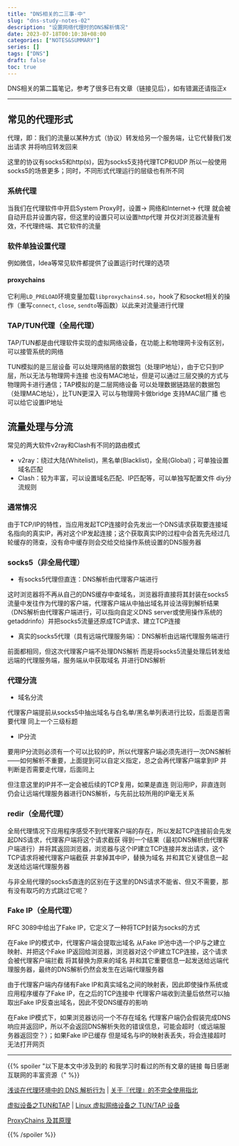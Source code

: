 ```yaml
---
title: "DNS相关的二三事·中"
slug: "dns-study-notes-02"
description: "设置网络代理时的DNS解析情况"
date: 2023-07-18T00:10:38+08:00
categories: ["NOTES&SUMMARY"]
series: []
tags: ["DNS"]
draft: false
toc: true
---
```


DNS相关的第二篇笔记，参考了很多已有文章（链接见后），如有错漏还请指正x

----

## 常见的代理形式

代理，即：我们的流量以某种方式（协议）转发给另一个服务端，让它代替我们发出请求 并将响应转发回来

这里的协议有socks5和http(s)，因为socks5支持代理TCP和UDP 所以一般使用socks5的场景更多；同时，不同形式代理运行的层级也有所不同

### 系统代理

当我们在代理软件中开启System Proxy时，设置-> 网络和Internet-> 代理 就会被自动开启并设置内容，但这里的设置只可以设置http代理 并仅对浏览器流量有效，不代理终端、其它软件的流量

### 软件单独设置代理

例如微信，Idea等常见软件都提供了设置运行时代理的选项

#### proxychains

它利用`LD_PRELOAD`环境变量加载`libproxychains4.so`，hook了和socket相关的操作（重写`connect`, `close`, `sendto`等函数）以此来对流量进行代理

### TAP/TUN代理（全局代理）

TAP/TUN都是由代理软件实现的虚拟网络设备，在功能上和物理网卡没有区别，可以接管系统的网络

TUN模拟的是三层设备 可以处理网络层的数据包（处理IP地址），由于它只到IP层，所以无法与物理网卡连接 也没有MAC地址，但是可以通过三层交换的方式与物理网卡进行通信；TAP模拟的是二层网络设备 可以处理数据链路层的数据包（处理MAC地址），比TUN更深入 可以与物理网卡做bridge 支持MAC层广播 也可以给它设置IP地址

## 流量处理与分流

常见的两大软件v2ray和Clash有不同的路由模式

- v2ray：绕过大陆(Whitelist)，黑名单(Blacklist)，全局(Global)；可单独设置域名匹配
- Clash：较为丰富，可以设置域名匹配、IP匹配等，可以单独写配置文件 diy分流规则

### 通常情况

由于TCP/IP的特性，当应用发起TCP连接时会先发出一个DNS请求获取要连接域名指向的真实IP，再对这个IP发起连接；这个获取真实IP的过程中会首先先经过几轮缓存的筛查，没有命中缓存则会交给交给操作系统设置的DNS服务器

### socks5（非全局代理）

- 有socks5代理但直连：DNS解析由代理客户端进行

这时浏览器将不再从自己的DNS缓存中查域名，浏览器将直接将其封装在socks5流量中发往作为代理的客户端，代理客户端从中抽出域名并设法得到解析结果（DNS解析由代理客户端进行，可以指向自定义DNS server或使用操作系统的getaddrinfo）并把socks5流量还原成TCP请求、建立TCP连接

- 真实的socks5代理（具有远端代理服务端）：DNS解析由远端代理服务端进行

前面都相同，但这次代理客户端不处理DNS解析 而是将socks5流量处理后转发给远端的代理服务端，服务端从中获取域名 并进行DNS解析

### 代理分流

- 域名分流

代理客户端提前从socks5中抽出域名与白名单/黑名单列表进行比较，后面是否需要代理 同上一个三级标题

- IP分流

要用IP分流则必须有一个可以比较的IP，所以代理客户端必须先进行一次DNS解析——如何解析不重要，上面提到可以自定义指定，总之会再代理客户端拿到IP 并判断是否需要走代理，后面同上

但注意这里的IP并不一定会被后续的TCP复用，如果是直连 则沿用IP，非直连则仍会让远端代理服务器进行DNS解析，与先前比较所用的IP毫无关系

### redir（全局代理）

全局代理情况下应用程序感受不到代理客户端的存在，所以发起TCP连接前会先发起DNS请求，代理客户端将这个请求截获 得到一个结果（最初DNS解析由代理客户端进行）并将其返回浏览器，浏览器与这个IP建立TCP连接并发出请求，这个TCP请求将被代理客户端截获 并拿掉其中IP，替换为域名 并和其它关键信息一起发送给远端代理服务器

与非全局代理的socks5直连的区别在于这里的DNS请求不能省、但又不需要，那有没有取巧的方式跳过它呢？

### Fake IP（全局代理）

RFC 3089中给出了Fake IP，它定义了一种将TCP封装为socks的方式

在Fake IP的模式中，代理客户端会提取出域名 从Fake IP池中选一个IP与之建立映射、并把这个Fake IP返回给浏览器，浏览器对这个IP建立TCP连接，这个请求会被代理客户端拦截 将其替换为原来的域名 并和其它重要信息一起发送给远端代理服务器，最终的DNS解析仍然会发生在远端代理服务器

由于代理客户端内存储有Fake IP和真实域名之间的映射表，因此即使操作系统或应用程序缓存了Fake IP，在之后的TCP连接中 代理客户端收到流量后依然可以抽取出Fake IP反查出域名，因此不受DNS缓存的影响

在Fake IP模式下，如果浏览器访问一个不存在域名 代理客户端仍会假装完成DNS响应并返回IP，所以不会返回DNS解析失败的错误信息，可能会超时（或远端服务器返回空？）；如果Fake IP已缓存 但是域名与IP的映射表丢失，将会连接超时 无法打开网页

------

{{% spoiler "以下是本文中涉及到的 和我学习时看过的所有文章的链接 每日感谢互联网的丰富资源（" %}}

[浅谈在代理环境中的 DNS 解析行为](https://blog.skk.moe/post/what-happend-to-dns-in-proxy/)  |  [关于『代理』的不完全使用指北](https://blog.revincx.icu/posts/proxy-summary/)

[虚拟设备之TUN和TAP](https://zhuanlan.zhihu.com/p/260405786)  |  [Linux 虚拟网络设备之 TUN/TAP 设备](https://zhuanlan.zhihu.com/p/388742230)

[ProxyChains 及其原理](https://blog.zorro.im/posts/2015-6-25-proxychains.html)

{{% /spoiler %}}